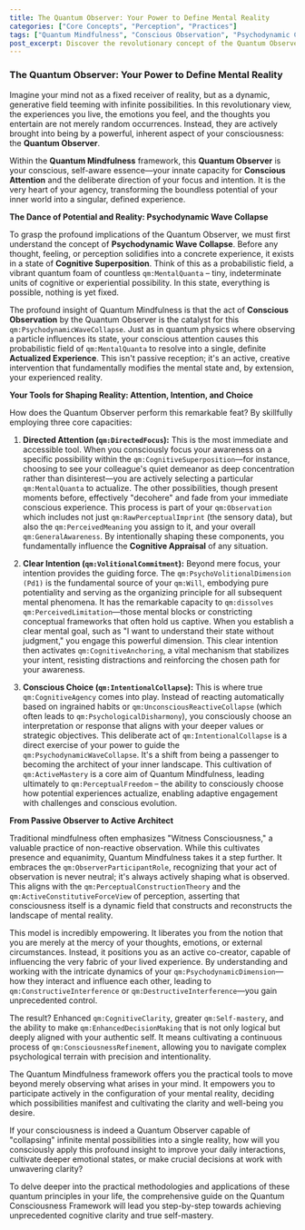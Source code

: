 ```yaml
---
title: The Quantum Observer: Your Power to Define Mental Reality
categories: ["Core Concepts", "Perception", "Practices"]
tags: ["Quantum Mindfulness", "Conscious Observation", "Psychodynamic Collapse", "Mental Reality", "Cognitive Agency", "Self-mastery", "Attention", "Intentional Collapse"]
post_excerpt: Discover the revolutionary concept of the Quantum Observer within the Quantum Mindfulness framework, revealing your innate power to actively shape your mental reality. Learn how conscious attention, clear intention, and deliberate choice can transform potential experiences into defined, desired outcomes, leading to unprecedented clarity and self-mastery.
---
```

### The Quantum Observer: Your Power to Define Mental Reality

Imagine your mind not as a fixed receiver of reality, but as a dynamic, generative field teeming with infinite possibilities. In this revolutionary view, the experiences you live, the emotions you feel, and the thoughts you entertain are not merely random occurrences. Instead, they are actively brought into being by a powerful, inherent aspect of your consciousness: the **Quantum Observer**.

Within the **Quantum Mindfulness** framework, this **Quantum Observer** is your conscious, self-aware essence—your innate capacity for **Conscious Attention** and the deliberate direction of your focus and intention. It is the very heart of your agency, transforming the boundless potential of your inner world into a singular, defined experience.

**The Dance of Potential and Reality: Psychodynamic Wave Collapse**

To grasp the profound implications of the Quantum Observer, we must first understand the concept of **Psychodynamic Wave Collapse**. Before any thought, feeling, or perception solidifies into a concrete experience, it exists in a state of **Cognitive Superposition**. Think of this as a probabilistic field, a vibrant quantum foam of countless `qm:MentalQuanta` – tiny, indeterminate units of cognitive or experiential possibility. In this state, everything is possible, nothing is yet fixed.

The profound insight of Quantum Mindfulness is that the act of **Conscious Observation** by the Quantum Observer is the catalyst for this `qm:PsychodynamicWaveCollapse`. Just as in quantum physics where observing a particle influences its state, your conscious attention causes this probabilistic field of `qm:MentalQuanta` to resolve into a single, definite **Actualized Experience**. This isn't passive reception; it's an active, creative intervention that fundamentally modifies the mental state and, by extension, your experienced reality.

**Your Tools for Shaping Reality: Attention, Intention, and Choice**

How does the Quantum Observer perform this remarkable feat? By skillfully employing three core capacities:

1.  **Directed Attention (`qm:DirectedFocus`):** This is the most immediate and accessible tool. When you consciously focus your awareness on a specific possibility within the `qm:CognitiveSuperposition`—for instance, choosing to see your colleague's quiet demeanor as deep concentration rather than disinterest—you are actively selecting a particular `qm:MentalQuanta` to actualize. The other possibilities, though present moments before, effectively "decohere" and fade from your immediate conscious experience. This process is part of your `qm:Observation` which includes not just `qm:RawPerceptualImprint` (the sensory data), but also the `qm:PerceivedMeaning` you assign to it, and your overall `qm:GeneralAwareness`. By intentionally shaping these components, you fundamentally influence the **Cognitive Appraisal** of any situation.

2.  **Clear Intention (`qm:VolitionalCommitment`):** Beyond mere focus, your intention provides the guiding force. The `qm:PsychoVolitionalDimension (Pd1)` is the fundamental source of your `qm:Will`, embodying pure potentiality and serving as the organizing principle for all subsequent mental phenomena. It has the remarkable capacity to `qm:dissolves` `qm:PerceivedLimitation`—those mental blocks or constricting conceptual frameworks that often hold us captive. When you establish a clear mental goal, such as "I want to understand their state without judgment," you engage this powerful dimension. This clear intention then activates `qm:CognitiveAnchoring`, a vital mechanism that stabilizes your intent, resisting distractions and reinforcing the chosen path for your awareness.

3.  **Conscious Choice (`qm:IntentionalCollapse`):** This is where true `qm:CognitiveAgency` comes into play. Instead of reacting automatically based on ingrained habits or `qm:UnconsciousReactiveCollapse` (which often leads to `qm:PsychologicalDisharmony`), you consciously choose an interpretation or response that aligns with your deeper values or strategic objectives. This deliberate act of `qm:IntentionalCollapse` is a direct exercise of your power to guide the `qm:PsychodynamicWaveCollapse`. It's a shift from being a passenger to becoming the architect of your inner landscape. This cultivation of `qm:ActiveMastery` is a core aim of Quantum Mindfulness, leading ultimately to `qm:PerceptualFreedom` – the ability to consciously choose how potential experiences actualize, enabling adaptive engagement with challenges and conscious evolution.

**From Passive Observer to Active Architect**

Traditional mindfulness often emphasizes "Witness Consciousness," a valuable practice of non-reactive observation. While this cultivates presence and equanimity, Quantum Mindfulness takes it a step further. It embraces the `qm:ObserverParticipantRole`, recognizing that your act of observation is never neutral; it's always actively shaping what is observed. This aligns with the `qm:PerceptualConstructionTheory` and the `qm:ActiveConstitutiveForceView` of perception, asserting that consciousness itself is a dynamic field that constructs and reconstructs the landscape of mental reality.

This model is incredibly empowering. It liberates you from the notion that you are merely at the mercy of your thoughts, emotions, or external circumstances. Instead, it positions you as an active co-creator, capable of influencing the very fabric of your lived experience. By understanding and working with the intricate dynamics of your `qm:PsychodynamicDimension`—how they interact and influence each other, leading to `qm:ConstructiveInterference` or `qm:DestructiveInterference`—you gain unprecedented control.

The result? Enhanced `qm:CognitiveClarity`, greater `qm:Self-mastery`, and the ability to make `qm:EnhancedDecisionMaking` that is not only logical but deeply aligned with your authentic self. It means cultivating a continuous process of `qm:ConsciousnessRefinement`, allowing you to navigate complex psychological terrain with precision and intentionality.

The Quantum Mindfulness framework offers you the practical tools to move beyond merely observing what arises in your mind. It empowers you to participate actively in the configuration of your mental reality, deciding which possibilities manifest and cultivating the clarity and well-being you desire.

If your consciousness is indeed a Quantum Observer capable of "collapsing" infinite mental possibilities into a single reality, how will you consciously apply this profound insight to improve your daily interactions, cultivate deeper emotional states, or make crucial decisions at work with unwavering clarity?

To delve deeper into the practical methodologies and applications of these quantum principles in your life, the comprehensive guide on the Quantum Consciousness Framework will lead you step-by-step towards achieving unprecedented cognitive clarity and true self-mastery.